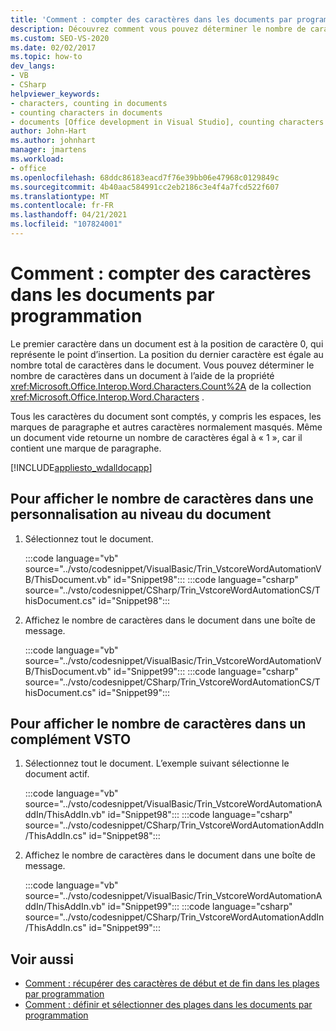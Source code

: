 ```yaml
---
title: 'Comment : compter des caractères dans les documents par programmation'
description: Découvrez comment vous pouvez déterminer le nombre de caractères dans un document à l’aide de la propriété Count de la collection Characters.
ms.custom: SEO-VS-2020
ms.date: 02/02/2017
ms.topic: how-to
dev_langs:
- VB
- CSharp
helpviewer_keywords:
- characters, counting in documents
- counting characters in documents
- documents [Office development in Visual Studio], counting characters
author: John-Hart
ms.author: johnhart
manager: jmartens
ms.workload:
- office
ms.openlocfilehash: 68ddc86183eacd7f76e39bb06e47968c0129849c
ms.sourcegitcommit: 4b40aac584991cc2eb2186c3e4f4a7fcd522f607
ms.translationtype: MT
ms.contentlocale: fr-FR
ms.lasthandoff: 04/21/2021
ms.locfileid: "107824001"
---
```

# <a name="how-to-programmatically-count-characters-in-documents"></a>Comment : compter des caractères dans les documents par programmation
  Le premier caractère dans un document est à la position de caractère 0, qui représente le point d’insertion. La position du dernier caractère est égale au nombre total de caractères dans le document. Vous pouvez déterminer le nombre de caractères dans un document à l’aide de la propriété <xref:Microsoft.Office.Interop.Word.Characters.Count%2A> de la collection <xref:Microsoft.Office.Interop.Word.Characters> .

 Tous les caractères du document sont comptés, y compris les espaces, les marques de paragraphe et autres caractères normalement masqués. Même un document vide retourne un nombre de caractères égal à « 1 », car il contient une marque de paragraphe.

 [!INCLUDE[appliesto_wdalldocapp](../vsto/includes/appliesto-wdalldocapp-md.md)]

## <a name="to-display-the-number-of-characters-in-a-document-level-customization"></a>Pour afficher le nombre de caractères dans une personnalisation au niveau du document

1. Sélectionnez tout le document.

     :::code language="vb" source="../vsto/codesnippet/VisualBasic/Trin_VstcoreWordAutomationVB/ThisDocument.vb" id="Snippet98":::
     :::code language="csharp" source="../vsto/codesnippet/CSharp/Trin_VstcoreWordAutomationCS/ThisDocument.cs" id="Snippet98":::

2. Affichez le nombre de caractères dans le document dans une boîte de message.

     :::code language="vb" source="../vsto/codesnippet/VisualBasic/Trin_VstcoreWordAutomationVB/ThisDocument.vb" id="Snippet99":::
     :::code language="csharp" source="../vsto/codesnippet/CSharp/Trin_VstcoreWordAutomationCS/ThisDocument.cs" id="Snippet99":::

## <a name="to-display-the-number-of-characters-in-a-vsto-add-in"></a>Pour afficher le nombre de caractères dans un complément VSTO

1. Sélectionnez tout le document. L’exemple suivant sélectionne le document actif.

     :::code language="vb" source="../vsto/codesnippet/VisualBasic/Trin_VstcoreWordAutomationAddIn/ThisAddIn.vb" id="Snippet98":::
     :::code language="csharp" source="../vsto/codesnippet/CSharp/Trin_VstcoreWordAutomationAddIn/ThisAddIn.cs" id="Snippet98":::

2. Affichez le nombre de caractères dans le document dans une boîte de message.

     :::code language="vb" source="../vsto/codesnippet/VisualBasic/Trin_VstcoreWordAutomationAddIn/ThisAddIn.vb" id="Snippet99":::
     :::code language="csharp" source="../vsto/codesnippet/CSharp/Trin_VstcoreWordAutomationAddIn/ThisAddIn.cs" id="Snippet99":::

## <a name="see-also"></a>Voir aussi
- [Comment : récupérer des caractères de début et de fin dans les plages par programmation](../vsto/how-to-programmatically-retrieve-start-and-end-characters-in-ranges.md)
- [Comment : définir et sélectionner des plages dans les documents par programmation](../vsto/how-to-programmatically-define-and-select-ranges-in-documents.md)
